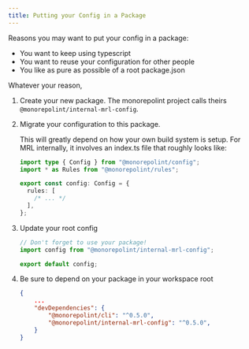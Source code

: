 ```yaml
---
title: Putting your Config in a Package
---
```


Reasons you may want to put your config in a package:

- You want to keep using typescript
- You want to reuse your configuration for other people
- You like as pure as possible of a root package.json

Whatever your reason,

1. Create your new package. The monorepolint project calls theirs
   `@monorepolint/internal-mrl-config`.
2. Migrate your configuration to this package.

   This will greatly depend on how your own build system is setup. For MRL internally,
   it involves an index.ts file that roughly looks like:

   ```ts
   import type { Config } from "@monorepolint/config";
   import * as Rules from "@monorepolint/rules";

   export const config: Config = {
     rules: [
       /* ... */
     ],
   };
   ```

3. Update your root config

   ```js title=".monorepolint.config.mjs"
   // Don't forget to use your package!
   import config from "@monorepolint/internal-mrl-config";

   export default config;
   ```

4. Be sure to depend on your package in your workspace root

   ```json title="package.json"
   {
       ...
       "devDependencies": {
           "@monorepolint/cli": "^0.5.0",
           "@monorepolint/internal-mrl-config": "^0.5.0",
       }
   }
   ```
